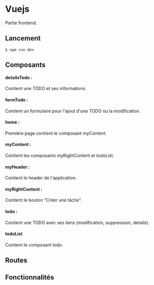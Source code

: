 # Vuejs
Partie frontend.

## Lancement
``` 
$ npm run dev
```

## Composants

#### detailsTodo :
Contient une TODO et ses informations.
#### formTodo :
Contient un formulaire pour l'ajout d'une TODO ou la modification.
#### home :
Première page contient le composant myContent.
#### myContent :
Contient les composants myRightContent et todoList.
#### myHeader :
Contient le header de l'application.
#### myRightContent :
Contient le bouton "Créer une tâche".
#### todo :
Contient une TODO avec ses liens (modification, suppression, details).
#### todoList
Contient le composant todo.

## Routes

## Fonctionnalités


